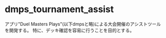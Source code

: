 # dmps_tournament_assist
アプリ"Duel Masters Plays"(以下dmpsと略)による大会開催のアシストツールを開発する。 特に、デッキ確認を容易に行うことを目的とする。
